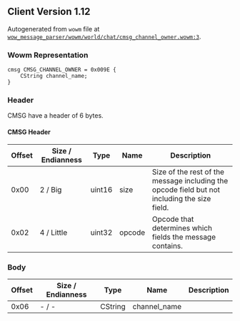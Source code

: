 ## Client Version 1.12

Autogenerated from `wowm` file at [`wow_message_parser/wowm/world/chat/cmsg_channel_owner.wowm:3`](https://github.com/gtker/wow_messages/tree/main/wow_message_parser/wowm/world/chat/cmsg_channel_owner.wowm#L3).

### Wowm Representation
```rust,ignore
cmsg CMSG_CHANNEL_OWNER = 0x009E {
    CString channel_name;
}
```
### Header
CMSG have a header of 6 bytes.

#### CMSG Header
| Offset | Size / Endianness | Type   | Name   | Description |
| ------ | ----------------- | ------ | ------ | ----------- |
| 0x00   | 2 / Big           | uint16 | size   | Size of the rest of the message including the opcode field but not including the size field.|
| 0x02   | 4 / Little        | uint32 | opcode | Opcode that determines which fields the message contains.|
### Body
| Offset | Size / Endianness | Type | Name | Description |
| ------ | ----------------- | ---- | ---- | ----------- |
| 0x06 | - / - | CString | channel_name |  |
